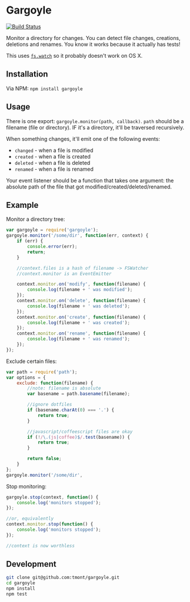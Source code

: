 # Gargoyle

[![Build Status](https://travis-ci.org/tmont/gargoyle.png)](https://travis-ci.org/tmont/gargoyle)

Monitor a directory for changes. You can detect file changes, creations,
deletions and renames. You know it works because it actually has tests!

This uses [`fs.watch`](http://nodejs.org/api/fs.html#fs_fs_watch_filename_options_listener)
so it probably doesn't work on OS X.

## Installation
Via NPM: `npm install gargoyle`

## Usage
There is one export: `gargoyle.monitor(path, callback)`. `path` should
be a filename (file or directory). IF it's a directory, it'll be traversed
recursively.

When something changes, it'll emit one of the following events:

* `changed` - when a file is modified
* `created` - when a file is created
* `deleted` - when a file is deleted
* `renamed` - when a file is renamed

Your event listener should be a function that takes one argument: the
absolute path of the file that got modified/created/deleted/renamed.

## Example
Monitor a directory tree:

```javascript
var gargoyle = require('gargoyle');
gargoyle.monitor('/some/dir', function(err, context) {
	if (err) {
		console.error(err);
		return;
	}

	//context.files is a hash of filename -> FSWatcher
	//context.monitor is an EventEmitter

	context.monitor.on('modify', function(filename) {
		console.log(filename + ' was modified');
	});
	context.monitor.on('delete', function(filename) {
		console.log(filename + ' was deleted');
	});
	context.monitor.on('create', function(filename) {
		console.log(filename + ' was created');
	});
	context.monitor.on('rename', function(filename) {
		console.log(filename + ' was renamed');
	});
});
```

Exclude certain files:

```javascript
var path = require('path');
var options = {
	exclude: function(filename) {
		//note: filename is absolute
		var basename = path.basename(filename);

		//ignore dotfiles
		if (basename.charAt(0) === '.') {
			return true;
		}

		//javascript/coffeescript files are okay
		if (!/\.(js|coffee)$/.test(basename)) {
			return true;
		}

		return false;
	}
};
gargoyle.monitor('/some/dir',
```

Stop monitoring:
```javascript
gargoyle.stop(context, function() {
	console.log('monitors stopped');
});

//or, equivalently
context.monitor.stop(function() {
	console.log('monitors stopped');
});

//context is now worthless
```

## Development
```bash
git clone git@github.com:tmont/gargoyle.git
cd gargoyle
npm install
npm test
```
